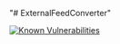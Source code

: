 "# ExternalFeedConverter" 

<a href="https://snyk.io/test/github/KherbaneAli/ExternalFeedConverter?targetFile=src%2FExternalFeedConverter.ConsoleApp%2FExternalFeedConverter.ConsoleApp.csproj"><img src="https://snyk.io/test/github/KherbaneAli/ExternalFeedConverter/badge.svg?targetFile=src%2FExternalFeedConverter.ConsoleApp%2FExternalFeedConverter.ConsoleApp.csproj" alt="Known Vulnerabilities" data-canonical-src="https://snyk.io/test/github/KherbaneAli/ExternalFeedConverter?targetFile=src%2FExternalFeedConverter.ConsoleApp%2FExternalFeedConverter.ConsoleApp.csproj" style="max-width:100%;"></a>

<a href="https://snyk.io/test/github/KherbaneAli/ExternalFeedConverter.Console.App">
